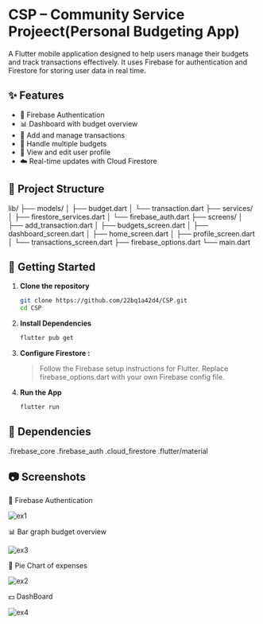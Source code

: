 # CSP – Community Service Projeect(Personal Budgeting App)

A Flutter mobile application designed to help users manage their budgets and track transactions effectively. It uses Firebase for authentication and Firestore for storing user data in real time.

## ✨ Features

- 🔐 Firebase Authentication
- 📊 Dashboard with budget overview
- 💸 Add and manage transactions
- 📁 Handle multiple budgets
- 👤 View and edit user profile
- ☁️ Real-time updates with Cloud Firestore

## 📁 Project Structure

lib/
├── models/
│ ├── budget.dart
│ └── transaction.dart
├── services/
│ ├── firestore_services.dart
│ └── firebase_auth.dart
├── screens/
│ ├── add_transaction.dart
│ ├── budgets_screen.dart
│ ├── dashboard_screen.dart
│ ├── home_screen.dart
│ ├── profile_screen.dart
│ └── transactions_screen.dart
├── firebase_options.dart
└── main.dart
## 🚀 Getting Started

1. **Clone the repository**
   ```bash
   git clone https://github.com/22bq1a42d4/CSP.git
   cd CSP
2. **Install Dependencies**
   ```bash
   flutter pub get
3. **Configure Firestore :**
   > Follow the Firebase setup instructions for Flutter.
   > Replace firebase_options.dart with your own Firebase config file.
4. **Run the App**
      ```bash
   flutter run
## 🧰 Dependencies
.firebase_core
.firebase_auth
.cloud_firestore
.flutter/material
## 📷 Screenshots
 🔐 Firebase Authentication

 
![ex1](https://github.com/user-attachments/assets/1623bafe-7e47-4710-9bbc-481df6295ac6)



 📊 Bar graph budget overview

 
![ex3](https://github.com/user-attachments/assets/60f32c55-684f-4f37-872c-2248ceb2e89e)


🧿 Pie Chart of expenses


![ex2](https://github.com/user-attachments/assets/4e4ec539-be01-4639-ba10-d3c3509817df)



💵 DashBoard


![ex4](https://github.com/user-attachments/assets/42f799bf-6a7f-4917-9978-4ec3edf7061e)






